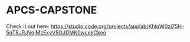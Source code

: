 # APCS-CAPSTONE

Check it out here: https://studio.code.org/projects/applab/KhlqW0zj75H-5gT8JRJVqiMzExyV5OJDMK0wcekCkeo
